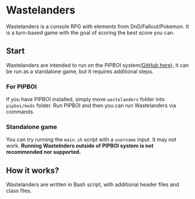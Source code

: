 # Wastelanders

Wastelanders is a console RPG with elements from DnD/Fallout/Pokemon.
It is a turn-based game with the goal of scoring the best score you can.

## Start

Wastelanders are intended to run on the PIPBOI system([GitHub here](https://github.com/MurasakiAki/pipboi)), it can be run as a standalone game, but it requires additional steps.

### For PIPBOI

If you have PIPBOI installed, simply move `wastelanders` folder into `pipboi/mods` folder. Run PIPBOI and then you can run Wastelanders via commands.

### Standalone game

You can try running the `main.sh` script with a `username` input.
It may not work. **Running Wastelnders outside of PIPBOI system is not recommended nor supported.**

## How it works?

Wastelanders are written in Bash script, with additional header files and class files.
